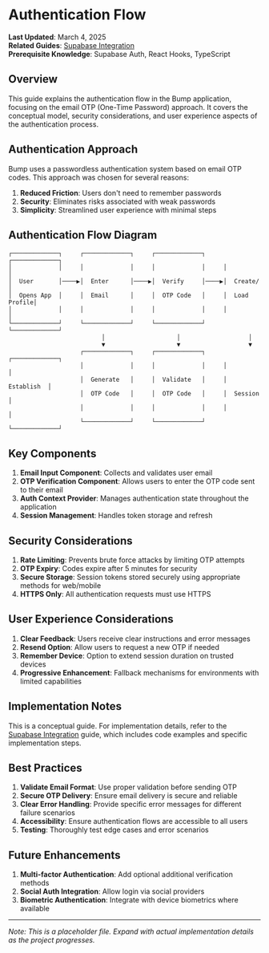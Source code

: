 # Authentication Flow

**Last Updated**: March 4, 2025  
**Related Guides**: [Supabase Integration](../implementations/02-supabase-integration.md)  
**Prerequisite Knowledge**: Supabase Auth, React Hooks, TypeScript

## Overview

This guide explains the authentication flow in the Bump application, focusing on the email OTP (One-Time Password) approach. It covers the conceptual model, security considerations, and user experience aspects of the authentication process.

## Authentication Approach

Bump uses a passwordless authentication system based on email OTP codes. This approach was chosen for several reasons:

1. **Reduced Friction**: Users don't need to remember passwords
2. **Security**: Eliminates risks associated with weak passwords
3. **Simplicity**: Streamlined user experience with minimal steps

## Authentication Flow Diagram

```
┌─────────────┐     ┌─────────────┐     ┌─────────────┐     ┌─────────────┐
│             │     │             │     │             │     │             │
│  User       │────▶│  Enter      │────▶│  Verify     │────▶│  Create/    │
│  Opens App  │     │  Email      │     │  OTP Code   │     │  Load Profile│
│             │     │             │     │             │     │             │
└─────────────┘     └─────────────┘     └─────────────┘     └─────────────┘
                          │                    │                   │
                          ▼                    ▼                   ▼
                    ┌─────────────┐     ┌─────────────┐     ┌─────────────┐
                    │             │     │             │     │             │
                    │  Generate   │     │  Validate   │     │  Establish  │
                    │  OTP Code   │     │  OTP Code   │     │  Session    │
                    │             │     │             │     │             │
                    └─────────────┘     └─────────────┘     └─────────────┘
```

## Key Components

1. **Email Input Component**: Collects and validates user email
2. **OTP Verification Component**: Allows users to enter the OTP code sent to their email
3. **Auth Context Provider**: Manages authentication state throughout the application
4. **Session Management**: Handles token storage and refresh

## Security Considerations

1. **Rate Limiting**: Prevents brute force attacks by limiting OTP attempts
2. **OTP Expiry**: Codes expire after 5 minutes for security
3. **Secure Storage**: Session tokens stored securely using appropriate methods for web/mobile
4. **HTTPS Only**: All authentication requests must use HTTPS

## User Experience Considerations

1. **Clear Feedback**: Users receive clear instructions and error messages
2. **Resend Option**: Allow users to request a new OTP if needed
3. **Remember Device**: Option to extend session duration on trusted devices
4. **Progressive Enhancement**: Fallback mechanisms for environments with limited capabilities

## Implementation Notes

This is a conceptual guide. For implementation details, refer to the [Supabase Integration](../implementations/02-supabase-integration.md) guide, which includes code examples and specific implementation steps.

## Best Practices

1. **Validate Email Format**: Use proper validation before sending OTP
2. **Secure OTP Delivery**: Ensure email delivery is secure and reliable
3. **Clear Error Handling**: Provide specific error messages for different failure scenarios
4. **Accessibility**: Ensure authentication flows are accessible to all users
5. **Testing**: Thoroughly test edge cases and error scenarios

## Future Enhancements

1. **Multi-factor Authentication**: Add optional additional verification methods
2. **Social Auth Integration**: Allow login via social providers
3. **Biometric Authentication**: Integrate with device biometrics where available

---

*Note: This is a placeholder file. Expand with actual implementation details as the project progresses.* 